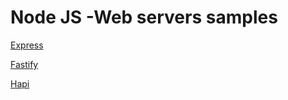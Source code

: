 # Node JS -Web servers samples

[Express](https://expressjs.com)

[Fastify](https://fastify.dev)

[Hapi](https://hapi.dev)
